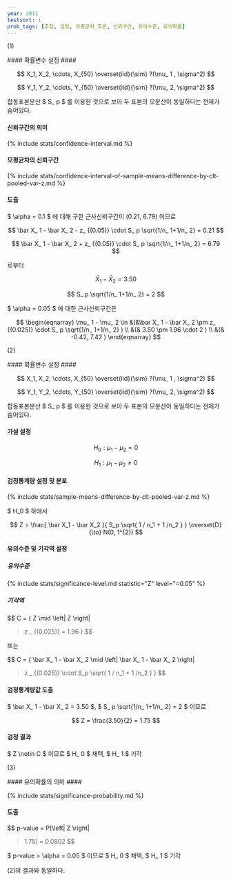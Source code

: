 ```yaml
---
year: 2011
testsort: i
prob_tags: [추정, 검정, 모평균차_추론, 신뢰구간, 유의수준, 유의확률]
---
```

(1)

<div>
#### 확률변수 설정 ####

$$ X_1, X_2, \cdots, X_{50} \overset{iid}{\sim} ?(\mu_ 1 , \sigma^2) $$

$$ Y_1, Y_2, \cdots, Y_{50} \overset{iid}{\sim} ?(\mu_ 2, \sigma^2) $$

합동표본분산 $ S_ p $ 를 이용한 것으로 보아 두 표본의 모분산이 동일하다는 전제가 숨어있다.

#### 신뢰구간의 의미 ####

{% include stats/confidence-interval.md %}

#### 모평균차의 신뢰구간 ####

{% include stats/confidence-interval-of-sample-means-difference-by-clt-pooled-var-z.md %}

#### 도출 ####

$ \alpha = 0.1 $ 에 대해 구한 근사신뢰구간이 (0.21, 6.79) 이므로

$$ \bar X_ 1 - \bar X_ 2 - z_ {(0.05)} \cdot S_ p \sqrt{1/n_ 1+1/n_ 2} = 0.21 $$

$$ \bar X_ 1 - \bar X_ 2 + z_ {(0.05)} \cdot S_ p \sqrt{1/n_ 1+1/n_ 2} = 6.79 $$

로부터

$$ \bar X_ 1 - \bar X_ 2 = 3.50 $$

$$ S_ p \sqrt{1/n_ 1+1/n_ 2} = 2 $$

$ \alpha = 0.05 $ 에 대한 근사신뢰구간은

$$ \begin{eqnarray}
\mu_ 1 - \mu_ 2 \in &(&\bar X_ 1 - \bar X_ 2 \pm z_ {(0.025)} \cdot S_ p \sqrt{1/n_ 1+1/n_ 2} )
\\ &(& 3.50 \pm 1.96 \cdot 2 )
\\ &(& -0.42, 7.42 )
\end{eqnarray} $$

</div>

(2)

<div>
#### 확률변수 설정 ####

$$ X_1, X_2, \cdots, X_{50} \overset{iid}{\sim} ?(\mu_ 1 , \sigma^2) $$

$$ Y_1, Y_2, \cdots, Y_{50} \overset{iid}{\sim} ?(\mu_ 2, \sigma^2) $$

합동표본분산 $ S_ p $ 를 이용한 것으로 보아 두 표본의 모분산이 동일하다는 전제가 숨어있다.

#### 가설 설정 ####

$$ H_0 : \mu_1 - \mu_2 = 0 $$

$$ H_1 : \mu_1 - \mu_2 \ne 0 $$

#### 검정통계량 설정 및 분포 ####

{% include stats/sample-means-difference-by-clt-pooled-var-z.md %}

$ H_0 $ 하에서

$$ Z = \frac{ \bar X_1 - \bar X_2 }{ S_p \sqrt{ 1 / n_1 + 1 /n_2 } }  \overset{D}{\to} N(0, 1^{2}) $$

#### 유의수준 및 기각역 설정 ####

##### 유의수준 #####

{% include stats/significance-level.md statistic="Z" level="=0.05" %}

##### 기각역 #####

$$ C = \{ Z \mid \left|
Z \right|
> z _ {(0.025)} = 1.96 \} $$

또는

$$ C = \{ \bar X_ 1 - \bar X_ 2 \mid \left|
\bar X_ 1 - \bar X_ 2 \right|
> z _ {(0.025)} \cdot S_p \sqrt{ 1 / n_1 + 1 /n_2 }  \} $$

#### 검정통계량값 도출 ####

$ \bar X_ 1 - \bar X_ 2 = 3.50 $, $ S_ p \sqrt{1/n_ 1+1/n_ 2} = 2 $ 이므로

$$ Z = \frac{3.50}{2} = 1.75 $$

#### 검정 결과 ####

$ Z \notin C $ 이므로 $ H_ 0 $ 채택, $ H_ 1 $ 기각

</div>

(3)

<div>
#### 유의확률의 의미 ####

{% include stats/significance-probability.md %}

#### 도출 ####

$$ p-value = P[\left|
Z \right|
> 1.75] = 0.0802 $$

$ p-value > \alpha = 0.05 $ 이므로 $ H_ 0 $ 채택, $ H_ 1 $ 기각

(2)의 결과와 동일하다.

</div>